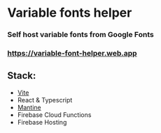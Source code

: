 # Variable fonts helper

### Self host variable fonts from Google Fonts

### <https://variable-font-helper.web.app>

## Stack:
* [Vite](https://vitejs.dev)
* React & Typescript
* [Mantine](https://mantine.dev)
* Firebase Cloud Functions
* Firebase Hosting